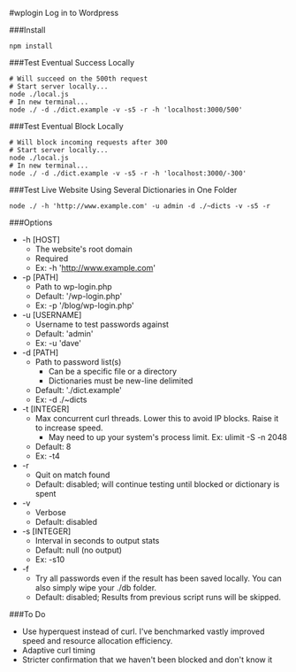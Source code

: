 #wplogin
Log in to Wordpress


###Install
```
npm install
```


###Test Eventual Success Locally
```
# Will succeed on the 500th request
# Start server locally...
node ./local.js 
# In new terminal...
node ./ -d ./dict.example -v -s5 -r -h 'localhost:3000/500'
```


###Test Eventual Block Locally
```
# Will block incoming requests after 300
# Start server locally...
node ./local.js 
# In new terminal...
node ./ -d ./dict.example -v -s5 -r -h 'localhost:3000/-300'
```


###Test Live Website Using Several Dictionaries in One Folder
```
node ./ -h 'http://www.example.com' -u admin -d ./~dicts -v -s5 -r
```


###Options
* -h [HOST]
	* The website's root domain
	* Required
	* Ex: -h 'http://www.example.com'
* -p [PATH]
	* Path to wp-login.php
	* Default: '/wp-login.php'
	* Ex: -p '/blog/wp-login.php'
* -u [USERNAME]
	* Username to test passwords against
	* Default: 'admin'
	* Ex: -u 'dave'
* -d [PATH]
	* Path to password list(s)
		* Can be a specific file or a directory
		* Dictionaries must be new-line delimited
	* Default: './dict.example'
	* Ex: -d ./~dicts
* -t [INTEGER]
	* Max concurrent curl threads. Lower this to avoid IP blocks. Raise it to increase speed.
		* May need to up your system's process limit. Ex: ulimit -S -n 2048
	* Default: 8
	* Ex: -t4
* -r
	* Quit on match found
	* Default: disabled; will continue testing until blocked or dictionary is spent
* -v
	* Verbose
	* Default: disabled
* -s [INTEGER]
	* Interval in seconds to output stats
	* Default: null (no output)
	* Ex: -s10
* -f
	* Try all passwords even if the result has been saved locally. You can also simply wipe your ./db folder.
	* Default: disabled; Results from previous script runs will be skipped.


###To Do
- Use hyperquest instead of curl. I've benchmarked vastly improved speed and resource allocation efficiency.
- Adaptive curl timing
- Stricter confirmation that we haven't been blocked and don't know it